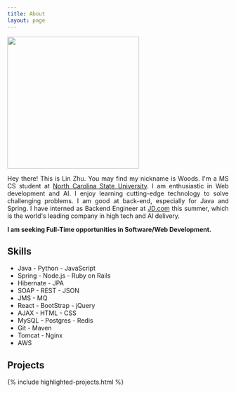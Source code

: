 ```yaml
---
title: About
layout: page
---
```


<img src="https://zhulin.me/blog/uploads/avatar.jpg" height="300px" width ="300px"/>

<p style="text-align:justify">
Hey there! This is Lin Zhu. You may find my nickname is Woods. I'm a MS CS student at <a href="https://en.wikipedia.org/wiki/North_Carolina_State_University">North Carolina State University</a>. I am enthusiastic in Web development and AI. I enjoy learning cutting-edge technology to solve challenging problems. I am good at back-end, especially for Java and Spring. I have interned as Backend Engineer at <a href="https://en.wikipedia.org/wiki/JD.com">JD.com</a> this summer, which is the world's leading company in high tech and AI delivery. 
</p>

<strong>I am seeking Full-Time opportunities in Software/Web Development.</strong>

<h2>Skills</h2>

<ul class="skill-list">
	<li>Java - Python - JavaScript</li>
	<li>Spring - Node.js - Ruby on Rails</li>
	<li>Hibernate - JPA</li>
	<li>SOAP - REST - JSON</li>
	<li>JMS - MQ</li>
	<li>React - BootStrap - jQuery</li>
	<li>AJAX - HTML - CSS</li>
	<li>MySQL - Postgres - Redis</li>
	<li>Git - Maven</li>
	<li>Tomcat - Nginx</li>
	<li>AWS</li>
</ul>

<h2>Projects</h2>

{% include highlighted-projects.html %}


